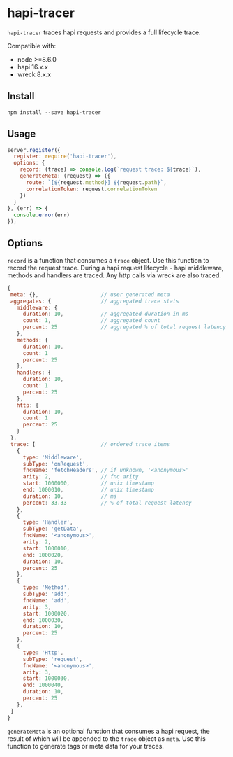 # hapi-tracer
`hapi-tracer` traces hapi requests and provides a full lifecycle trace.

Compatible with:
- node >=8.6.0
- hapi 16.x.x
- wreck 8.x.x

## Install
`npm install --save hapi-tracer`

## Usage
```javascript
server.register({
  register: require('hapi-tracer'),
  options: {
    record: (trace) => console.log(`request trace: ${trace}`),
    generateMeta: (request) => ({ 
      route: `[${request.method}] ${request.path}`,
      correlationToken: request.correlationToken 
    })
  }
}, (err) => {
  console.error(err)
});
```

## Options
`record` is a function that consumes a `trace` object. Use this function to record the request trace.
During a hapi request lifecycle - hapi middleware, methods and handlers are traced. Any http calls via wreck are also traced.
```javascript
{
 meta: {},                    // user generated meta
 aggregates: {                // aggregated trace stats
   middleware: {
     duration: 10,            // aggregated duration in ms
     count: 1,                // aggregated count
     percent: 25              // aggregated % of total request latency
   },
   methods: {
     duration: 10,
     count: 1
     percent: 25
   },
   handlers: {
     duration: 10,
     count: 1
     percent: 25
   },
   http: {
     duration: 10,
     count: 1
     percent: 25
   }
 },
 trace: [                     // ordered trace items
   {
     type: 'Middleware',
     subType: 'onRequest',
     fncName: 'fetchHeaders', // if unknown, '<anonymous>'
     arity: 2,                // fnc arity
     start: 1000000,          // unix timestamp
     end: 1000010,            // unix timestamp
     duration: 10,            // ms
     percent: 33.33           // % of total request latency
   },
   {
     type: 'Handler',
     subType: 'getData',
     fncName: '<anonymous>',
     arity: 2,
     start: 1000010,
     end: 1000020,
     duration: 10,
     percent: 25
   },
   {
     type: 'Method',
     subType: 'add',
     fncName: 'add',
     arity: 3,
     start: 1000020,
     end: 1000030,
     duration: 10,
     percent: 25
   },
   {
     type: 'Http',
     subType: 'request',
     fncName: '<anonymous>',
     arity: 3,
     start: 1000030,
     end: 1000040,
     duration: 10,
     percent: 25
   },
 ]
}
```

`generateMeta` is an optional function that consumes a hapi request, the result of which will be appended to the `trace` object as `meta`.
Use this function to generate tags or meta data for your traces.
